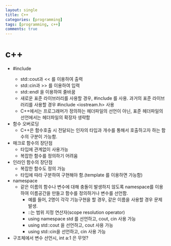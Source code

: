 ```yaml
---
layout: single
title: C++
categories: [programming]
tags: [programming, c++]
comments: true
--- 
```


# c++
 * #include <iostream>
    * std::cout과 << 를 이용하여 출력
    * std::cin과 >> 를 이용하여 입력
    * std::endl 을 이용하여 줄바꿈
    * 새로운 표준 라이브러리를 사용할 경우, #include <iostream>를 사용. 과거의 표준 라이브러리를 사용할 경우 #include <iostream.h> 사용
    * C++에서는 프로그래머가 정의하는 헤더파일의 선언이 아닌, 표준 헤더파일의 선언에서는 헤더파일의 확장자 생략함
  * 함수 오버로딩
    * C++은 함수호출 시 전달되는 인자의 타입과 개수를 통해서 호출하고자 하는 함수의 구분이 가능함.
  * 매크로 함수의 장단점
    * 타입에 관계없이 사용가능
    * 복잡한 함수를 정의하기 어려움
  * 인라인 함수의 장단점
    * 복잡한 함수도 정의 가능
    * 타입에 따라 구분하여 구현해야 함.(template 를 이용하면 가능함)
  * namespace
    * 같은 이름의 함수나 변수에 대해 충돌이 발생하지 않도록 namespace를 이용하여 이름공간을 만들고 함수를 정의하거나 변수를 선언함.
      * 예를 들어, 2명이 각각 기능구현을 할 경우, 같은 이름을 사용할 경우 문제 발생.
      * ::는 범위 지정 연산자(scope resolution operator)
      * using namespace std 를 선언하고, cout, cin 사용 가능
      * using std::cout 을 선언하고, cout 사용 가능
      * using std::cin을 선언하고, cin 사용 가능
  * 구조체에서 변수 선언시, int a:1 은 무엇?

